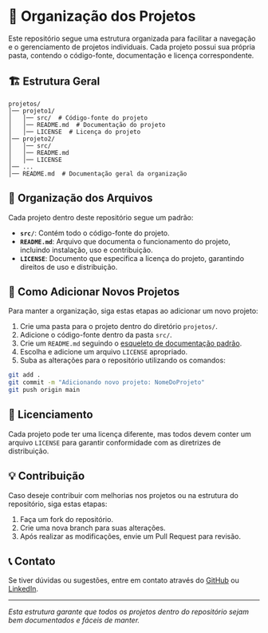 # 📁 Organização dos Projetos

Este repositório segue uma estrutura organizada para facilitar a navegação e o gerenciamento de projetos individuais. Cada projeto possui sua própria pasta, contendo o código-fonte, documentação e licença correspondente.

## 🏗️ Estrutura Geral

```
projetos/
│── projeto1/
│   │── src/  # Código-fonte do projeto
│   │── README.md  # Documentação do projeto
│   │── LICENSE  # Licença do projeto
│── projeto2/
│   │── src/
│   │── README.md
│   │── LICENSE
│── ...
│── README.md  # Documentação geral da organização
```

## 📌 Organização dos Arquivos

Cada projeto dentro deste repositório segue um padrão:

- **`src/`**: Contém todo o código-fonte do projeto.
- **`README.md`**: Arquivo que documenta o funcionamento do projeto, incluindo instalação, uso e contribuição.
- **`LICENSE`**: Documento que especifica a licença do projeto, garantindo direitos de uso e distribuição.

## 📂 Como Adicionar Novos Projetos

Para manter a organização, siga estas etapas ao adicionar um novo projeto:

1. Crie uma pasta para o projeto dentro do diretório `projetos/`.
2. Adicione o código-fonte dentro da pasta `src/`.
3. Crie um `README.md` seguindo o [esqueleto de documentação padrão](./README_TEMPLATE.md).
4. Escolha e adicione um arquivo `LICENSE` apropriado.
5. Suba as alterações para o repositório utilizando os comandos:

```bash
git add .
git commit -m "Adicionando novo projeto: NomeDoProjeto"
git push origin main
```

## 📜 Licenciamento

Cada projeto pode ter uma licença diferente, mas todos devem conter um arquivo `LICENSE` para garantir conformidade com as diretrizes de distribuição.

## 💡 Contribuição

Caso deseje contribuir com melhorias nos projetos ou na estrutura do repositório, siga estas etapas:

1. Faça um fork do repositório.
2. Crie uma nova branch para suas alterações.
3. Após realizar as modificações, envie um Pull Request para revisão.

## 📞 Contato

Se tiver dúvidas ou sugestões, entre em contato através do [GitHub](https://github.com/FreitasCyberSec) ou [LinkedIn](https://www.linkedin.com/in/humberto-freitas-a0ba95274/).

---

*Esta estrutura garante que todos os projetos dentro do repositório sejam bem documentados e fáceis de manter.*

